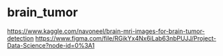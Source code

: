 # brain_tumor
https://www.kaggle.com/navoneel/brain-mri-images-for-brain-tumor-detection
https://www.figma.com/file/RGikYx4Nx6iLab63nbPUJJ/Project-Data-Science?node-id=0%3A1
